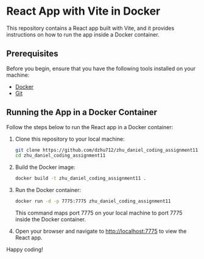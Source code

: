 # React App with Vite in Docker

This repository contains a React app built with Vite, and it provides instructions on how to run the app inside a Docker container.

## Prerequisites

Before you begin, ensure that you have the following tools installed on your machine:

- [Docker](https://www.docker.com/)
- [Git](https://git-scm.com/)

## Running the App in a Docker Container

Follow the steps below to run the React app in a Docker container:

1. Clone this repository to your local machine:

   ```bash
   git clone https://github.com/dzhu712/zhu_daniel_coding_assignment11
   cd zhu_daniel_coding_assignment11
   ```

2. Build the Docker image:

   ```bash
   docker build -t zhu_daniel_coding_assignment11 .
   ```

3. Run the Docker container:

   ```bash
   docker run -d -p 7775:7775 zhu_daniel_coding_assignment11
   ```

   This command maps port 7775 on your local machine to port 7775 inside the Docker container.

4. Open your browser and navigate to [http://localhost:7775](http://localhost:7775) to view the React app.

Happy coding!
